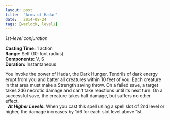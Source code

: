```yaml
---
layout: post
title:  "Arms of Hadar"
date:   2014-08-24
tags: [warlock, level1]
---
```


_1st-level conjuration_

**Casting Time:** 1 action  
**Range:** Self (10-foot radius)  
**Components:** V, S  
**Duration:** Instantaneous

You invoke the power of Hadar, the Dark Hunger. Tendrils of dark energy erupt from you and batter all creatures within 10 feet of you. Each creature in that area must make a Strength saving throw. On a failed save, a target takes 2d6 necrotic damage and can't take reactions until its next turn. On a successful save, the creature takes half damage, but suffers no other effect.  
&nbsp;&nbsp;_**At Higher Levels.**_ When you cast this spell using a spell slot of 2nd level or higher, the damage increases by 1d6 for each slot level above 1st.
